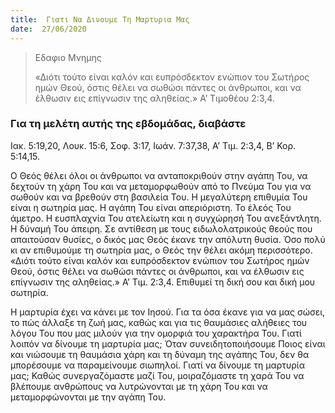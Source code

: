```yaml
---
title:  Γιατι Να Δινουμε Τη Μαρτυρια Μας
date:  27/06/2020
---
```


> <p>Εδαφιο Μνημης</p>
>  «Διότι τούτο είναι καλόν και ευπρόσδεκτον ενώπιον του Σωτήρος ημών Θεού, όστις θέλει να σωθώσι πάντες οι άνθρωποι, και να έλθωσιν εις επίγνωσιν της αληθείας.» Α’ Τιμοθέου 2:3,4.

### Για τη μελέτη αυτής της εβδομάδας, διαβάστε
Ιακ. 5:19,20, Λουκ. 15:6, Σοφ. 3:17, Ιωάν. 7:37,38, Α’ Τιμ. 2:3,4, Β’ Κορ. 5:14,15.

Ο Θεός θέλει όλοι οι άνθρωποι να ανταποκριθούν στην αγάπη Του, να δεχτούν τη χάρη Του και να μεταμορφωθούν από το Πνεύμα Του για να σωθούν και να βρεθούν στη βασιλεία Του. Η μεγαλύτερη επιθυμία Του είναι η σωτηρία μας. Η αγάπη Του είναι απεριόριστη. Το έλεός Του άμετρο. Η ευσπλαχνία Του ατελείωτη και η συγχώρησή Του ανεξάντλητη. Η δύναμή Του άπειρη. Σε αντίθεση με τους ειδωλολατρικούς θεούς που απαιτούσαν θυσίες, ο δικός μας Θεός έκανε την απόλυτη θυσία. Όσο πολύ κι αν επιθυμούμε τη σωτηρία μας, ο Θεός την θέλει ακόμη περισσότερο. «Διότι τούτο είναι καλόν και ευπρόσδεκτον ενώπιον του Σωτήρος ημών Θεού, όστις θέλει να σωθώσι πάντες οι άνθρωποι, και να έλθωσιν εις επίγνωσιν της αληθείας.» Α’ Τιμ. 2:3,4. Επιθυμεί τη δική σου και δική μου σωτηρία.

Η μαρτυρία έχει να κάνει με τον Ιησού. Για τα όσα έκανε για να μας σώσει, το πώς άλλαξε τη ζωή μας, καθώς και για τις θαυμάσιες αλήθειες του λόγου Του που μας μιλούν για την ομορφιά του χαρακτήρα Του. Γιατί λοιπόν να δίνουμε τη μαρτυρία μας; Όταν συνειδητοποιήσουμε Ποιος είναι και νιώσουμε τη θαυμάσια χάρη και τη δύναμη της αγάπης Του, δεν θα μπορέσουμε να παραμείνουμε σιωπηλοί. Γιατί να δίνουμε τη μαρτυρία μας; Καθώς συνεργαζόμαστε μαζί Του, μοιραζόμαστε τη χαρά Του να βλέπουμε ανθρώπους να λυτρώνονται με τη χάρη Του και να μεταμορφώνονται με την αγάπη Του.